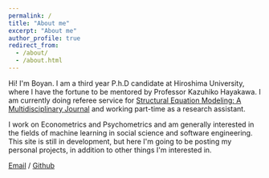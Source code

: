 ```yaml
---
permalink: /
title: "About me"
excerpt: "About me"
author_profile: true
redirect_from: 
  - /about/
  - /about.html
---
```

Hi! I'm Boyan. I am a third year P.h.D candidate at Hiroshima University, where I have the fortune to be mentored by Professor Kazuhiko Hayakawa. I am currently doing referee service for [Structural Equation Modeling: A Multidisciplinary Journal](https://www.tandfonline.com/toc/hsem20/current) and working part-time as a research assistant.

I work on Econometrics and Psychometrics and am generally interested in the fields of machine learning in social science and software engineering. This site is still in development, but here I'm going to be posting my personal projects, in addition to other things I'm interested in.


<!-- **I’m actively seeking opportunities * --> 

[Email](mailto:d225542@hiroshima-u.ac.jp) / [Github](https://github.com/Byan2019) 
